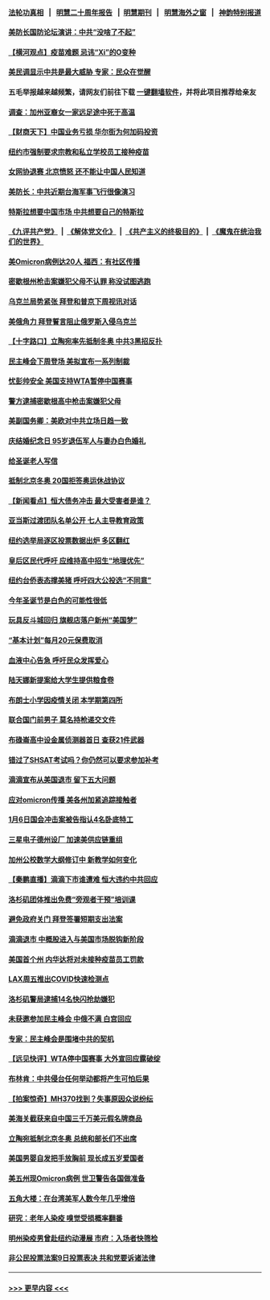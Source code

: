 #### [法轮功真相](https://github.com/gfw-breaker/truth/blob/master/README.md?t=0) &nbsp;&nbsp;|&nbsp;&nbsp; [明慧二十周年报告](https://github.com/gfw-breaker/mh-reports/blob/master/README.md?t=0) &nbsp;&nbsp;|&nbsp;&nbsp;[明慧期刊](https://github.com/gfw-breaker/mh-qikan) &nbsp;&nbsp;|&nbsp;&nbsp; [明慧海外之窗](https://github.com/gfw-breaker/mh-news/blob/master/README.md?t=0) &nbsp;&nbsp;|&nbsp;&nbsp; [神韵特别报道](https://github.com/gfw-breaker/mh-news/blob/master/shenyun.md?t=0)
#### [美防长国防论坛演讲：中共“没啥了不起”](../pages/nsc412/n13417446.md?t=12051050) 
#### [【横河观点】疫苗难题 忌讳“Xi”的O变种](../pages/nsc412/n13417428.md?t=12051050) 
#### [美民调显示中共是最大威胁 专家：民众在觉醒](../pages/nsc412/n13417494.md?t=12051050) 
#### 五毛举报越来越频繁，请网友们前往下载 [一键翻墙软件](https://github.com/gfw-breaker/ssr-accounts)，并将此项目推荐给亲友
#### [调查：加州亚裔女一家远足途中死于高温](../pages/nsc412/n13417473.md?t=12051050) 
#### [【财商天下】中国业务亏损 华尔街为何加码投资](../pages/nsc412/n13417134.md?t=12051050) 
#### [纽约市强制要求宗教和私立学校员工接种疫苗](../pages/nsc412/n13417440.md?t=12051050) 
#### [女网协退赛 北京愤怒 还不能让中国人民知道](../pages/nsc412/n13417306.md?t=12051050) 
#### [美防长：中共近期台海军事飞行很像演习](../pages/nsc412/n13417381.md?t=12051050) 
#### [特斯拉想要中国市场 中共想要自己的特斯拉](../pages/nsc412/n13417301.md?t=12051050) 
#### [《九评共产党》](https://github.com/begood0513/9ping.md/blob/master/README.md) &nbsp;|&nbsp; [《解体党文化》](../../../../jtdwh.md/blob/master/README.md)  &nbsp;|&nbsp; [《共产主义的终极目的》](../../../../gczydzjmd.md/blob/master/README.md) &nbsp;|&nbsp; [《魔鬼在统治我们的世界》](../../../../mgztzwmdsj.md/blob/master/README.md) 
#### [美Omicron病例达20人 福西：有社区传播](../pages/nsc412/n13417266.md?t=12051050) 
#### [密歇根州枪击案嫌犯父母不认罪 称没试图逃跑](../pages/nsc412/n13417046.md?t=12051050) 
#### [乌克兰局势紧张 拜登和普京下周视讯对话](../pages/nsc412/n13417231.md?t=12051050) 
#### [美俄角力 拜登誓言阻止俄罗斯入侵乌克兰](../pages/nsc412/n13417241.md?t=12051050) 
#### [【十字路口】立陶宛率先抵制冬奥 中共3黑招反扑](../pages/nsc412/n13416756.md?t=12051050) 
#### [民主峰会下周登场 美拟宣布一系列制裁](../pages/nsc412/n13416812.md?t=12051050) 
#### [忧彭帅安全 美国支持WTA暂停中国赛事](../pages/nsc412/n13417053.md?t=12051050) 
#### [警方逮捕密歇根高中枪击案嫌犯父母](../pages/nsc412/n13416194.md?t=12051050) 
#### [美副国务卿：美欧对中共立场日趋一致](../pages/nsc412/n13416891.md?t=12051050) 
#### [庆结婚纪念日 95岁退伍军人与妻办白色婚礼](../pages/nsc412/n13416171.md?t=12051050) 
#### [给圣诞老人写信](../pages/nsc412/n13416442.md?t=12051050) 
#### [抵制北京冬奥 20国拒签奥运休战协议](../pages/nsc412/n13416485.md?t=12051050) 
#### [【新闻看点】恒大债务冲击 最大受害者是谁？](../pages/nsc412/n13415907.md?t=12051050) 
#### [亚当斯过渡团队名单公开 七人主导教育政策](../pages/nsc412/n13416305.md?t=12051050) 
#### [纽约选举局逐区投票数据出炉 多区翻红](../pages/nsc412/n13416283.md?t=12051050) 
#### [皇后区民代呼吁  应维持高中招生“地理优先”](../pages/nsc412/n13416298.md?t=12051050) 
#### [纽约台侨表态撑美猪 呼吁四大公投选“不同意”](../pages/nsc412/n13416375.md?t=12051050) 
#### [今年圣诞节是白色的可能性很低](../pages/nsc412/n13416302.md?t=12051050) 
#### [玩具反斗城回归 旗舰店落户新州“美国梦”](../pages/nsc412/n13416295.md?t=12051050) 
#### [“基本计划”每月20元保费取消](../pages/nsc412/n13416378.md?t=12051050) 
#### [血液中心告急 呼吁民众发挥爱心](../pages/nsc412/n13416310.md?t=12051050) 
#### [陆天娜新提案给大学生提供粮食卷](../pages/nsc412/n13416314.md?t=12051050) 
#### [布朗士小学因疫情关闭 本学期第四所](../pages/nsc412/n13416318.md?t=12051050) 
#### [联合国门前男子 莫名持枪递交文件](../pages/nsc412/n13416321.md?t=12051050) 
#### [布碌崙高中设金属侦测器首日 查获21件武器](../pages/nsc412/n13416324.md?t=12051050) 
#### [错过了SHSAT考试吗？你仍然可以要求参加补考](../pages/nsc412/n13416327.md?t=12051050) 
#### [滴滴宣布从美国退市 留下五大问题](../pages/nsc412/n13415716.md?t=12051050) 
#### [应对omicron传播 美各州加紧追踪接触者](../pages/nsc412/n13416004.md?t=12051050) 
#### [1月6日国会冲击案被告指认4名卧底特工](../pages/nsc412/n13415922.md?t=12051050) 
#### [三星电子德州设厂 加速美供应链重组](../pages/nsc412/n13416216.md?t=12051050) 
#### [加州公校数学大纲修订中 新教学如何变化](../pages/nsc412/n13416106.md?t=12051050) 
#### [【秦鹏直播】滴滴下市谁遭难 恒大违约中共回应](../pages/nsc412/n13415982.md?t=12051050) 
#### [洛杉矶团体推出免费“旁观者干预”培训课](../pages/nsc412/n13416059.md?t=12051050) 
#### [避免政府关门 拜登签署短期支出法案](../pages/nsc412/n13415873.md?t=12051050) 
#### [滴滴退市 中概股进入与美国市场脱钩新阶段](../pages/nsc412/n13415739.md?t=12051050) 
#### [美国首个州 内华达将对未接种疫苗员工罚款](../pages/nsc412/n13415909.md?t=12051050) 
#### [LAX周五推出COVID快速检测点](../pages/nsc412/n13415966.md?t=12051050) 
#### [洛杉矶警局逮捕14名快闪抢劫嫌犯](../pages/nsc412/n13415899.md?t=12051050) 
#### [未获邀参加民主峰会 中俄不满 白宫回应](../pages/nsc412/n13415744.md?t=12051050) 
#### [专家：民主峰会是围堵中共的契机](../pages/nsc412/n13415682.md?t=12051050) 
#### [【远见快评】WTA停中国赛事 大外宣回应露破绽](../pages/nsc412/n13415916.md?t=12051050) 
#### [布林肯：中共侵台任何举动都将产生可怕后果](../pages/nsc412/n13415747.md?t=12051050) 
#### [【拍案惊奇】MH370找到？失事原因众说纷纭](../pages/nsc412/n13415397.md?t=12051050) 
#### [美海关截获来自中国三千万美元假名牌商品](../pages/nsc412/n13415183.md?t=12051050) 
#### [立陶宛抵制北京冬奥 总统和部长们不出席](../pages/nsc412/n13414954.md?t=12051050) 
#### [美国男婴自发把手放胸前 现长成五岁爱国者](../pages/nsc412/n13413996.md?t=12051050) 
#### [美五州现Omicron病例 世卫警告各国做准备](../pages/nsc412/n13415192.md?t=12051050) 
#### [五角大楼：在台湾美军人数今年几乎增倍](../pages/nsc412/n13414809.md?t=12051050) 
#### [研究：老年人染疫 嗅觉受损概率翻番](../pages/nsc412/n13414444.md?t=12051050) 
#### [明州染疫男曾赴纽约动漫展 市府：入场者快筛检](../pages/nsc412/n13414171.md?t=12051050) 
#### [非公民投票法案9日投票表决 共和党要诉诸法律](../pages/nsc412/n13414150.md?t=12051050) 

----
#### [ >>> 更早内容 <<< ](../indexes/nsc412-earlier.md)
